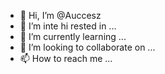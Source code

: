 - 👋 Hi, I’m @Auccesz
- 👀 I’m inte hi
rested in ...
- 🌱 I’m currently learning ...
- 💞️ I’m looking to collaborate on ...
- 📫 How to reach me ...

<!---
Auccesz/Auccesz is a ✨ special ✨ repository because its `README.md` (this file) appears on your GitHub profile.
You can click the Preview link to take a look at your changes.
--->
